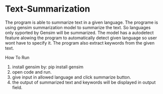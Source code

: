 # Text-Summarization
The program is able to summarize text in a given language. The programe is using gensim summarization model to summarize the text. So languages only syported by Gensim will be summarized. The model has a autodetect feature alowing the program to automatically detect given language so user wont have to specify it. The program also extract keywords from the given text.


How To Run
1) install gensim by: pip install gensim
2) open code and run.
3) give input in allowed language and click summarize button.
4) the output of summarized text and keywords will be displayed in output field.
